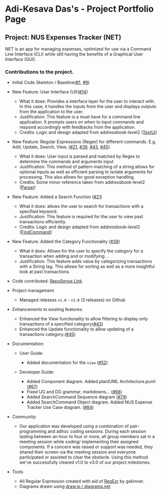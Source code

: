 # Adi-Kesava Das's - Project Portfolio Page

## Project: NUS Expenses Tracker (NET)
NET is an app for managing expenses, optimized for use via a Command Line Interface (CLI) while still having the benefits of a Graphical User Interface (GUI).

### Contributions to the project.

* Initial Code Skeleton / Baseline([#1](https://github.com/AY2021S1-TIC4001-4/tp/pull/1), [#9](https://github.com/AY2021S1-TIC4001-4/tp/pull/9))

* New Feature: User Interface (UI)([#14](https://github.com/AY2021S1-TIC4001-4/tp/pull/14))
  * What it does: Provides a interface layer for the user to interact with. In this case, it handles the inputs from the user and displays outputs from the application to the user.
  * Justification: This feature is a must have for a command line application. It prompts users on when to input commands and respond accordingly with feedbacks from the application.
  * Credits: Logic and design adapted from addressbook-level2 ([TextUi](https://github.com/se-edu/addressbook-level2/blob/master/src/seedu/addressbook/ui/TextUi.java))
  
* New Feature: Regular Expressions (Regex) for different commands. E.g. Add, Update, Search, View, 
([#21](https://github.com/AY2021S1-TIC4001-4/tp/pull/21), [#39](https://github.com/AY2021S1-TIC4001-4/tp/pull/39), 
[#43](https://github.com/AY2021S1-TIC4001-4/tp/pull/43), [#45](https://github.com/AY2021S1-TIC4001-4/tp/pull/45)).
  * What it does: User input is parsed and matched by Regex to determine the commands and arguments input
  * Justification: This method of pattern matching of a string allows for optional inputs as well as efficient parsing to isolate arguments for processing. This also allows for good exception handling.
  * Credits: Some minor reference taken from addressbook-level2 ([Parser](https://github.com/se-edu/addressbook-level2/blob/master/src/seedu/addressbook/parser/Parser.java]))
     
* New Feature: Added a Search Function ([#21](https://github.com/AY2021S1-TIC4001-4/tp/pull/21))
  * What it does: allows the user to search for transactions with a specified keyword.
  * Justification: This feature is required for the user to view past transactions efficiently.
  * Credits: Logic and design adapted from addressbook-level2 ([FindCommand](https://github.com/se-edu/addressbook-level2/blob/master/src/seedu/addressbook/commands/FindCommand.java))
  
* New Feature: Added the Category Functionality ([#39](https://github.com/AY2021S1-TIC4001-4/tp/pull/39))
  * What it does: Allows for the user to specify the category for a transaction when adding and or modifying. .
  * Justification: This feature adds value by categorizing transactions with a String tag. This allows for sorting as well as a more insightful look at past transactions.  

* Code contributed: [RepoSense Link](https://nus-tic4001-ay2021s1.github.io/tp-dashboard/#breakdown=true&search=adi-kd0021&sort=groupTitle&sortWithin=title&since=2020-08-14&timeframe=commit&mergegroup=&groupSelect=groupByRepos&checkedFileTypes=docs~functional-code~test-code~other&tabOpen=true&tabType=authorship&tabAuthor=adi-kd0021&tabRepo=AY2021S1-TIC4001-4%2Ftp%5Bmaster%5D&authorshipIsMergeGroup=false&authorshipFileTypes=docs~functional-code~test-code~other)
 
* Project management
  * Managed releases ```v1.0``` - ```v3.0``` (3 releases) on Github
 
* Enhancements to existing features:
  * Enhanced the View functionality to allow filtering to display only transactions of a specified category([#43](https://github.com/AY2021S1-TIC4001-4/tp/pull/43))
  * Enhanced the Update functionality to allow updating of a transactions category.([#45](https://github.com/AY2021S1-TIC4001-4/tp/pull/45))

* Documentation:
  * User Guide:
    * Added documentation for the ```view``` ([#52](https://github.com/AY2021S1-TIC4001-4/tp/pull/52))
    
  * Developer Guide:
    * Added Component diagram. Added plantUML Architecture.puml ([#67](https://github.com/AY2021S1-TIC4001-4/tp/pull/67))
    * Fixed UG and DG grammar, markdowns... ([#68](https://github.com/AY2021S1-TIC4001-4/tp/pull/68))
    * Added SearchCommand Sequence diagram ([#79](https://github.com/AY2021S1-TIC4001-4/tp/pull/79))
    * Added SearchCommand Object diagram. Added NUS Expense Tracker Use Case diagram. ([#84](https://github.com/AY2021S1-TIC4001-4/tp/pull/84)) 
    
* Community:
  * Our application was developed using a combination of pair-programming and adhoc coding sessions. During each session lasting between an hour to four or more, all group members sat in a meeting session while coding/ implementing their assigned components. If a concern was raised or support was needed, they shared their screen via the meeting session and everyone participated or assisted to clear the obstacle. Using this method we've successfully cleared v1.0 to v3.0 of our project milestones. 

* Tools
  * All Regular Expression created with aid of [RegExr](https://regexr.com/) by gskinner.
  * Diagrams drawn using [draw.io / diagrams.net](https://app.diagrams.net/ "Diagram with anyone, anywhere")